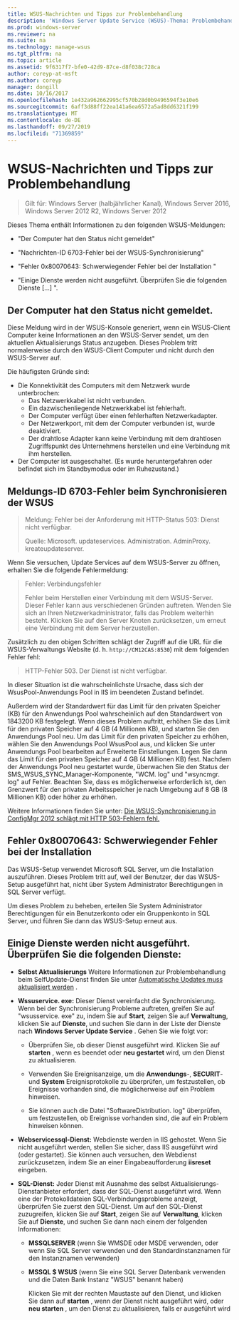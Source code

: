 ```yaml
---
title: WSUS-Nachrichten und Tipps zur Problembehandlung
description: 'Windows Server Update Service (WSUS)-Thema: Problembehandlung bei Verwendung von WSUS-Nachrichten'
ms.prod: windows-server
ms.reviewer: na
ms.suite: na
ms.technology: manage-wsus
ms.tgt_pltfrm: na
ms.topic: article
ms.assetid: 9f6317f7-bfe0-42d9-87ce-d8f038c728ca
author: coreyp-at-msft
ms.author: coreyp
manager: dongill
ms.date: 10/16/2017
ms.openlocfilehash: 1e432a962662995cf570b28d0b9496594f3e10e6
ms.sourcegitcommit: 6aff3d88ff22ea141a6ea6572a5ad8dd6321f199
ms.translationtype: MT
ms.contentlocale: de-DE
ms.lasthandoff: 09/27/2019
ms.locfileid: "71369859"
---
```

# <a name="wsus-messages-and-troubleshooting-tips"></a>WSUS-Nachrichten und Tipps zur Problembehandlung

>Gilt für: Windows Server (halbjährlicher Kanal), Windows Server 2016, Windows Server 2012 R2, Windows Server 2012

Dieses Thema enthält Informationen zu den folgenden WSUS-Meldungen:

-   "Der Computer hat den Status nicht gemeldet"

-   "Nachrichten-ID 6703-Fehler bei der WSUS-Synchronisierung"

-   "Fehler 0x80070643: Schwerwiegender Fehler bei der Installation "

-   "Einige Dienste werden nicht ausgeführt. Überprüfen Sie die folgenden Dienste [...] ".

## <a name="computer-has-not-reported-status"></a>Der Computer hat den Status nicht gemeldet.
Diese Meldung wird in der WSUS-Konsole generiert, wenn ein WSUS-Client Computer keine Informationen an den WSUS-Server sendet, um den aktuellen Aktualisierungs Status anzugeben. Dieses Problem tritt normalerweise durch den WSUS-Client Computer und nicht durch den WSUS-Server auf.

Die häufigsten Gründe sind:

-   Die Konnektivität des Computers mit dem Netzwerk wurde unterbrochen:
    -   Das Netzwerkkabel ist nicht verbunden.
    -   Ein dazwischenliegende Netzwerkkabel ist fehlerhaft.
    -   Der Computer verfügt über einen fehlerhaften Netzwerkadapter.
    -   Der Netzwerkport, mit dem der Computer verbunden ist, wurde deaktiviert.
    -   Der drahtlose Adapter kann keine Verbindung mit dem drahtlosen Zugriffspunkt des Unternehmens herstellen und eine Verbindung mit ihm herstellen.
-   Der Computer ist ausgeschaltet. (Es wurde heruntergefahren oder befindet sich im Standbymodus oder im Ruhezustand.)

## <a name="message-id-6703---wsus-synchronization-failed"></a>Meldungs-ID 6703-Fehler beim Synchronisieren der WSUS
> Meldung: Fehler bei der Anforderung mit HTTP-Status 503: Dienst nicht verfügbar.
> 
> Quelle: Microsoft. updateservices. Administration. AdminProxy. kreateupdateserver.

Wenn Sie versuchen, Update Services auf dem WSUS-Server zu öffnen, erhalten Sie die folgende Fehlermeldung:

> Fehler: Verbindungsfehler
> 
> Fehler beim Herstellen einer Verbindung mit dem WSUS-Server. Dieser Fehler kann aus verschiedenen Gründen auftreten. Wenden Sie sich an Ihren Netzwerkadministrator, falls das Problem weiterhin besteht. Klicken Sie auf den Server Knoten zurücksetzen, um erneut eine Verbindung mit dem Server herzustellen.

Zusätzlich zu den obigen Schritten schlägt der Zugriff auf die URL für die WSUS-Verwaltungs Website (d. h. `http://CM12CAS:8530`) mit dem folgenden Fehler fehl:

> HTTP-Fehler 503. Der Dienst ist nicht verfügbar.

In dieser Situation ist die wahrscheinlichste Ursache, dass sich der WsusPool-Anwendungs Pool in IIS im beendeten Zustand befindet.

Außerdem wird der Standardwert für das Limit für den privaten Speicher (KB) für den Anwendungs Pool wahrscheinlich auf den Standardwert von 1843200 KB festgelegt. Wenn dieses Problem auftritt, erhöhen Sie das Limit für den privaten Speicher auf 4 GB (4 Millionen KB), und starten Sie den Anwendungs Pool neu. Um das Limit für den privaten Speicher zu erhöhen, wählen Sie den Anwendungs Pool WsusPool aus, und klicken Sie unter Anwendungs Pool bearbeiten auf Erweiterte Einstellungen. Legen Sie dann das Limit für den privaten Speicher auf 4 GB (4 Millionen KB) fest. Nachdem der Anwendungs Pool neu gestartet wurde, überwachen Sie den Status der SMS_WSUS_SYNC_Manager-Komponente, "WCM. log" und "wsyncmgr. log" auf Fehler. Beachten Sie, dass es möglicherweise erforderlich ist, den Grenzwert für den privaten Arbeitsspeicher je nach Umgebung auf 8 GB (8 Millionen KB) oder höher zu erhöhen.

Weitere Informationen finden Sie unter: [Die WSUS-Synchronisierung in ConfigMgr 2012 schlägt mit HTTP 503-Fehlern fehl.](http://blogs.technet.com/b/sus/archive/2015/03/23/configmgr-2012-support-tip-wsus-sync-fails-with-http-503-errors.aspx)

## <a name="error-0x80070643-fatal-error-during-installation"></a>Fehler 0x80070643: Schwerwiegender Fehler bei der Installation
Das WSUS-Setup verwendet Microsoft SQL Server, um die Installation auszuführen. Dieses Problem tritt auf, weil der Benutzer, der das WSUS-Setup ausgeführt hat, nicht über System Administrator Berechtigungen in SQL Server verfügt.

Um dieses Problem zu beheben, erteilen Sie System Administrator Berechtigungen für ein Benutzerkonto oder ein Gruppenkonto in SQL Server, und führen Sie dann das WSUS-Setup erneut aus.

## <a name="some-services-are-not-running-check-the-following-services"></a>Einige Dienste werden nicht ausgeführt. Überprüfen Sie die folgenden Dienste:

- **Selbst Aktualisierungs** Weitere Informationen zur Problembehandlung beim SelfUpdate-Dienst finden Sie unter [Automatische Updates muss aktualisiert werden](https://technet.microsoft.com/library/cc708554(v=ws.10).aspx) .

- **Wssuservice. exe:** Dieser Dienst vereinfacht die Synchronisierung. Wenn bei der Synchronisierung Probleme auftreten, greifen Sie auf "wsusservice. exe" zu, indem Sie auf **Start**, zeigen Sie auf **Verwaltung**, klicken Sie auf **Dienste**, und suchen Sie dann in der Liste der Dienste nach **Windows Server Update Service** . Gehen Sie wie folgt vor:
    
    -   Überprüfen Sie, ob dieser Dienst ausgeführt wird. Klicken Sie auf **starten** , wenn es beendet oder **neu gestartet** wird, um den Dienst zu aktualisieren.
    
    -   Verwenden Sie Ereignisanzeige, um die **Anwendungs**-, **SECURIT**-und **System** Ereignisprotokolle zu überprüfen, um festzustellen, ob Ereignisse vorhanden sind, die möglicherweise auf ein Problem hinweisen.
    
    -   Sie können auch die Datei "SoftwareDistribution. log" überprüfen, um festzustellen, ob Ereignisse vorhanden sind, die auf ein Problem hinweisen können.

- **Webservicessql-Dienst:** Webdienste werden in IIS gehostet. Wenn Sie nicht ausgeführt werden, stellen Sie sicher, dass IIS ausgeführt wird (oder gestartet). Sie können auch versuchen, den Webdienst zurückzusetzen, indem Sie an einer Eingabeaufforderung **iisreset** eingeben.

- **SQL-Dienst:** Jeder Dienst mit Ausnahme des selbst Aktualisierungs-Dienstanbieter erfordert, dass der SQL-Dienst ausgeführt wird. Wenn eine der Protokolldateien SQL-Verbindungsprobleme anzeigt, überprüfen Sie zuerst den SQL-Dienst. Um auf den SQL-Dienst zuzugreifen, klicken Sie auf **Start**, zeigen Sie auf **Verwaltung**, klicken Sie auf **Dienste**, und suchen Sie dann nach einem der folgenden Informationen:
    
  - **MSSQLSERVER** (wenn Sie WMSDE oder MSDE verwenden, oder wenn Sie SQL Server verwenden und den Standardinstanznamen für den Instanznamen verwenden)
    
  - **MSSQL $ WSUS** (wenn Sie eine SQL Server Datenbank verwenden und die Daten Bank Instanz "WSUS" benannt haben)
    
    Klicken Sie mit der rechten Maustaste auf den Dienst, und klicken Sie dann auf **starten** , wenn der Dienst nicht ausgeführt wird, oder **neu starten** , um den Dienst zu aktualisieren, falls er ausgeführt wird
